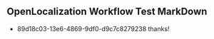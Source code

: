 ## OpenLocalization Workflow Test MarkDown

* 89d18c03-13e6-4869-9df0-d9c7c8279238 
thanks!



<!--HONumber=Feb16_HO3-->
